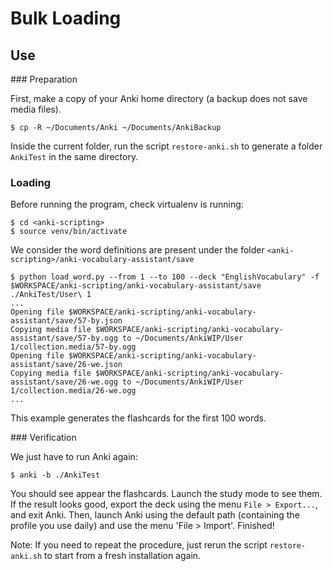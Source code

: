 Bulk Loading
============

Use
---


### Preparation

First, make a copy of your Anki home directory (a backup does not save media files).

```
$ cp -R ~/Documents/Anki ~/Documents/AnkiBackup
```

Inside the current folder, run the script `restore-anki.sh` to generate a folder `AnkiTest` in the same directory. 

### Loading

Before running the program, check virtualenv is running:

```
$ cd <anki-scripting>
$ source venv/bin/activate
```

We consider the word definitions are present under the folder `<anki-scripting>/anki-vocabulary-assistant/save`

```
$ python load_word.py --from 1 --to 100 --deck "EnglishVocabulary" -f $WORKSPACE/anki-scripting/anki-vocabulary-assistant/save ./AnkiTest/User\ 1
...
Opening file $WORKSPACE/anki-scripting/anki-vocabulary-assistant/save/57-by.json
Copying media file $WORKSPACE/anki-scripting/anki-vocabulary-assistant/save/57-by.ogg to ~/Documents/AnkiWIP/User 1/collection.media/57-by.ogg
Opening file $WORKSPACE/anki-scripting/anki-vocabulary-assistant/save/26-we.json
Copying media file $WORKSPACE/anki-scripting/anki-vocabulary-assistant/save/26-we.ogg to ~/Documents/AnkiWIP/User 1/collection.media/26-we.ogg
...
```

This example generates the flashcards for the first 100 words. 


### Verification

We just have to run Anki again:

```
$ anki -b ./AnkiTest
```

You should see appear the flashcards. Launch the study mode to see them. If the result looks good, export the deck using the menu `File > Export...`, and exit Anki. Then, launch Anki using the default path (containing the profile you use daily) and use the menu 'File > Import'. Finished!

Note: If you need to repeat the procedure, just rerun the script `restore-anki.sh` to start from a fresh installation again.
